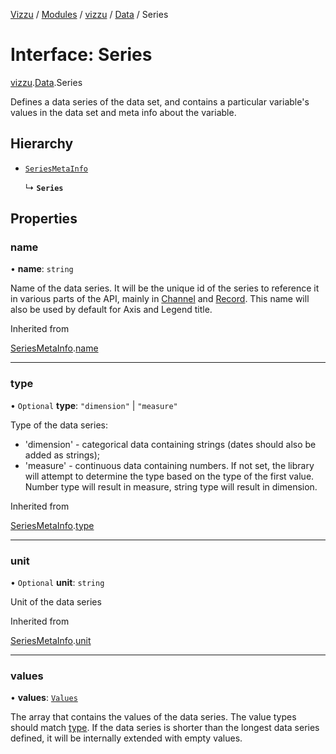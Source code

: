[Vizzu](../README.md) / [Modules](../modules.md) / [vizzu](../modules/vizzu.md)
/ [Data](../modules/vizzu.Data.md) / Series

# Interface: Series

[vizzu](../modules/vizzu.md).[Data](../modules/vizzu.Data.md).Series

Defines a data series of the data set, and contains a particular variable's
values in the data set and meta info about the variable.

## Hierarchy

- [`SeriesMetaInfo`](vizzu.Data.SeriesMetaInfo.md)

  ↳ **`Series`**

## Properties

### name

• **name**: `string`

Name of the data series. It will be the unique id of the series to reference it
in various parts of the API, mainly in [Channel](vizzu.Config.Channel.md) and
[Record](vizzu.Data.Record.md). This name will also be used by default for Axis
and Legend title.

Inherited from

[SeriesMetaInfo](vizzu.Data.SeriesMetaInfo.md).[name](vizzu.Data.SeriesMetaInfo.md#name)

______________________________________________________________________

### type

• `Optional` **type**: `"dimension"` | `"measure"`

Type of the data series:

- 'dimension' - categorical data containing strings (dates should also be added
  as strings);
- 'measure' - continuous data containing numbers. If not set, the library will
  attempt to determine the type based on the type of the first value. Number
  type will result in measure, string type will result in dimension.

Inherited from

[SeriesMetaInfo](vizzu.Data.SeriesMetaInfo.md).[type](vizzu.Data.SeriesMetaInfo.md#type)

______________________________________________________________________

### unit

• `Optional` **unit**: `string`

Unit of the data series

Inherited from

[SeriesMetaInfo](vizzu.Data.SeriesMetaInfo.md).[unit](vizzu.Data.SeriesMetaInfo.md#unit)

______________________________________________________________________

### values

• **values**: [`Values`](../modules/vizzu.Data.md#values)

The array that contains the values of the data series. The value types should
match [type](vizzu.Data.SeriesMetaInfo.md#type). If the data series is shorter
than the longest data series defined, it will be internally extended with empty
values.
